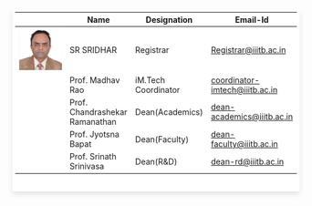 <html lang="en">
<body>
<style>
@import url(https://fonts.googleapis.com/css?family=Roboto:400,500,700,300,100);

body {
  background-color: #3e94ec;
  font-family: "Roboto", helvetica, arial, sans-serif;
  font-size: 16px;
  font-weight: 400;
  text-rendering: optimizeLegibility;
}

div.table-title {
   display: block;
  margin: auto;
  max-width: 600px;
  padding:5px;
  width: 100%;
}

.table-title h3 {
   color: #fafafa;
   font-size: 30px;
   font-weight: 400;
   font-style:normal;
   font-family: "Roboto", helvetica, arial, sans-serif;
   text-shadow: -1px -1px 1px rgba(0, 0, 0, 0.1);
   text-transform:uppercase;
}
.table-fill {
  background: white;
  border-radius:3px;
  border-collapse: collapse;
  height: 320px;
  margin: auto;
  max-width: 600px;
  padding:5px;
  width: 100%;
  box-shadow: 0 5px 10px rgba(0, 0, 0, 0.1);
  animation: float 5s infinite;
}

th {
  color:#D5DDE5;;
  background:#1b1e24;
  border-bottom:4px solid #9ea7af;
  border-right: 1px solid #343a45;
  font-size:23px;
  font-weight: 100;
  padding:24px;
  text-align:left;
  text-shadow: 0 1px 1px rgba(0, 0, 0, 0.1);
  vertical-align:middle;
}

th:first-child {
  border-top-left-radius:3px;
}

th:last-child {
  border-top-right-radius:3px;
  border-right:none;
}

tr {
  border-top: 1px solid #C1C3D1;
  border-bottom-: 1px solid #C1C3D1;
  color:#666B85;
  font-size:16px;
  font-weight:normal;
  text-shadow: 0 1px 1px rgba(256, 256, 256, 0.1);
}

tr:hover td {
  background:#4E5066;
  color:#FFFFFF;
  border-top: 1px solid #22262e;
  border-bottom: 1px solid #22262e;
}

tr:first-child {
  border-top:none;
}

tr:last-child {
  border-bottom:none;
}

tr:nth-child(odd) td {
  background:#EBEBEB;
}

tr:nth-child(odd):hover td {
  background:#4E5066;
}

tr:last-child td:first-child {
  border-bottom-left-radius:3px;
}

tr:last-child td:last-child {
  border-bottom-right-radius:3px;
}

td {
  background:#FFFFFF;
  padding:20px;
  text-align:left;
  vertical-align:middle;
  font-weight:300;
  font-size:18px;
  text-shadow: -1px -1px 1px rgba(0, 0, 0, 0.1);
  border-right: 1px solid #C1C3D1;
}

td:last-child {
  border-right: 0px;
}

th.text-left {
  text-align: left;
}

th.text-center {
  text-align: center;
}

th.text-right {
  text-align: right;
}

td.text-left {
  text-align: left;
}

td.text-center {
  text-align: center;
}

td.text-right {
  text-align: right;
}
</style>
<table class="table-fill">
<thead>
<tr>
<th class="text-left"></th>
<th class="text-left">Name</th>
<th class="text-left">Designation</th>
<th class="text-left">Email-Id</th>  
</tr>
</thead>
<tbody class="table-hover">
<tr>
<td class="text-left" style="width: 5000%;height:5000%"><img src="/images/sr-sridhar.jpg" alt=""></td>
<td class="text-left">SR SRIDHAR</td>
<td class="text-left">Registrar</td>
<td class="text-left"><a href="mailto:Registrar@iiitb.ac.in">Registrar@iiitb.ac.in</a></td>  
</tr>
<tr>
<td class="text-left" style="width: 5000%;height:5000%"><img src="https://www.iiitb.ac.in/main-control/user_images/1472529878.jpg" alt=""></td>
<td class="text-left">Prof. Madhav Rao</td>  
<td class="text-left">iM.Tech Coordinator</td>
<td class="text-left"><a href="mailto:coordinator-imtech@iiitb.ac.in">coordinator-imtech@iiitb.ac.in</a></td>
</tr>
<tr>
<td class="text-left" style="width: 5000%;height:5000%"><img src="https://www.iiitb.ac.in/main-control/user_images/1486624837.JPG" alt=""></td>
<td class="text-left">Prof. Chandrashekar Ramanathan</td>
<td class="text-left">Dean(Academics)</td>
  <td class="text-left"><a href="mailto:dean-academics@iiitb.ac.in">dean-academics@iiitb.ac.in</a></td>
</tr>
<tr>
<td class="text-left" style="width: 5000%;height:5000%"><img src="https://www.iiitb.ac.in/main-control/user_images/1486624800.JPG" alt=""></td>
<td class="text-left">Prof. Jyotsna Bapat</td>
<td class="text-left">Dean(Faculty)</td>
<td class="text-left"><a href="mailto:dean-faculty@iiitb.ac.in">dean-faculty@iiitb.ac.in</a></td>
</tr>
<tr>
<td class="text-left" style="width: 5000%;height:5000%"><img src="https://www.iiitb.ac.in/main-control/user_images/1486624712.JPG" alt=""></td>
<td class="text-left">Prof. Srinath Srinivasa</td>
<td class="text-left">Dean(R&D)</td>
<td class="text-left"><a href="mailto:dean-rd@iiitb.ac.in">dean-rd@iiitb.ac.in</a></td>
</tr>
</tbody>
</table>
</body>
